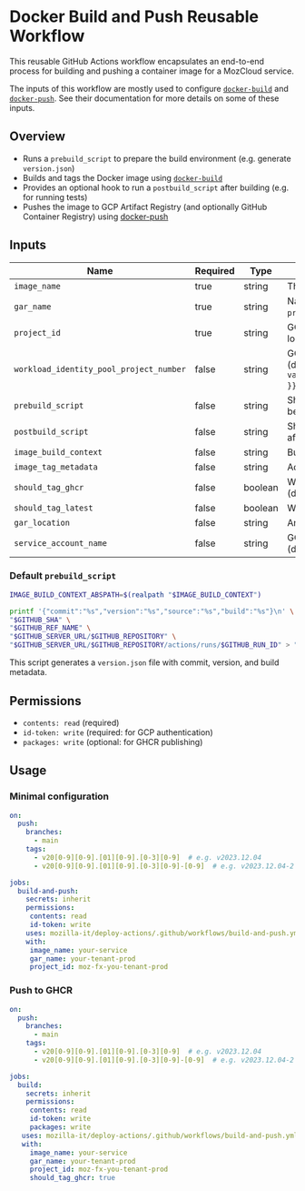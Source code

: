 # Docker Build and Push Reusable Workflow

This reusable GitHub Actions workflow encapsulates an end-to-end process for building and pushing a
container image for a MozCloud service.

The inputs of this workflow are mostly used to configure [`docker-build`](../docker-build/README.md) 
and [`docker-push`](../docker-push/README.md). See their documentation for more details on some of 
these inputs.

## Overview

- Runs a `prebuild_script` to prepare the build environment (e.g. generate `version.json`)
- Builds and tags the Docker image using [`docker-build`](../docker-build/README.md)
- Provides an optional hook to run a `postbuild_script` after building (e.g. for running tests)
- Pushes the image to GCP Artifact Registry (and optionally GitHub Container Registry) using [docker-push](../docker-push/README.md)


## Inputs

| Name                                    | Required | Type    | Description                                                                                                     |
| --------------------------------------- | -------- | ------- | --------------------------------------------------------------------------------------------------------------- |
| `image_name`                            | true     | string  | The name of the Docker image to build.                                                                          |
| `gar_name`                              | true     | string  | Name of the GAR repository. (typically `<tenant>-prod`)                                                         |
| `project_id`                            | true     | string  | GCP project ID where the Artifact Registry is located. (typically `moz-fx-<tenant>-prod`)                       |
| `workload_identity_pool_project_number` | false    | string  | GCP workload identity pool project number. (default: `${{ vars.GCPV2_WORKLOAD_IDENTITY_POOL_PROJECT_NUMBER }}`) |
| `prebuild_script`                       | false    | string  | Shell script (either inline or path to script) to run before building the image. (default: *see below)*         |
| `postbuild_script`                      | false    | string  | Shell script (either inline or path to script) to run after building the image.                                 |
| `image_build_context`                   | false    | string  | Build context path. (default: `"./"`)                                                                           |
| `image_tag_metadata`                    | false    | string  | Additional metadata for image tagging.                                                                          |
| `should_tag_ghcr`                       | false    | boolean | Whether to also tag and push the image to GHCR. (default: `false`)                                              |
| `should_tag_latest`                     | false    | boolean | Whether to tag the image as `latest`. (default: `false`)                                                        |
| `gar_location`                          | false    | string  | Artifact Registry location. (default: `"us"`)                                                                   |
| `service_account_name`                  | false    | string  | GCP service account for pushing to registry. (default: `"artifact-writer"`)                                     |

### Default `prebuild_script`

```bash
IMAGE_BUILD_CONTEXT_ABSPATH=$(realpath "$IMAGE_BUILD_CONTEXT")

printf '{"commit":"%s","version":"%s","source":"%s","build":"%s"}\n' \
"$GITHUB_SHA" \
"$GITHUB_REF_NAME" \
"$GITHUB_SERVER_URL/$GITHUB_REPOSITORY" \
"$GITHUB_SERVER_URL/$GITHUB_REPOSITORY/actions/runs/$GITHUB_RUN_ID" > "$IMAGE_BUILD_CONTEXT_ABSPATH/version.json"
```

This script generates a `version.json` file with commit, version, and build metadata.

## Permissions

- `contents: read` (required)
- `id-token: write` (required: for GCP authentication)
- `packages: write` (optional: for GHCR publishing)

## Usage

### Minimal configuration
```yaml
on:
  push:
    branches:
      - main
    tags:
      - v20[0-9][0-9].[01][0-9].[0-3][0-9]  # e.g. v2023.12.04
      - v20[0-9][0-9].[01][0-9].[0-3][0-9]-[0-9]  # e.g. v2023.12.04-2

jobs:
  build-and-push:
    secrets: inherit
    permissions:
     contents: read
     id-token: write 
    uses: mozilla-it/deploy-actions/.github/workflows/build-and-push.yml@main
    with:
     image_name: your-service
     gar_name: your-tenant-prod
     project_id: moz-fx-you-tenant-prod
```

### Push to GHCR
```yaml
on:
  push:
    branches:
      - main
    tags:
      - v20[0-9][0-9].[01][0-9].[0-3][0-9]  # e.g. v2023.12.04
      - v20[0-9][0-9].[01][0-9].[0-3][0-9]-[0-9]  # e.g. v2023.12.04-2

jobs:
  build:
    secrets: inherit
    permissions:
     contents: read
     id-token: write 
     packages: write
   uses: mozilla-it/deploy-actions/.github/workflows/build-and-push.yml@main
   with:
     image_name: your-service
     gar_name: your-tenant-prod
     project_id: moz-fx-you-tenant-prod
     should_tag_ghcr: true
```